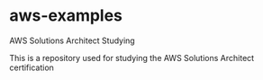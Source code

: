 # aws-examples
AWS Solutions Architect Studying

This is a repository used for studying the AWS Solutions Architect certification
